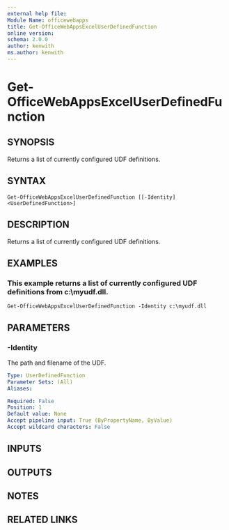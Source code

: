```yaml
---
external help file:
Module Name: officewebapps
title: Get-OfficeWebAppsExcelUserDefinedFunction
online version:
schema: 2.0.0
author: kenwith
ms.author: kenwith
---
```


# Get-OfficeWebAppsExcelUserDefinedFunction

## SYNOPSIS
Returns a list of currently configured UDF definitions.

## SYNTAX

```
Get-OfficeWebAppsExcelUserDefinedFunction [[-Identity] <UserDefinedFunction>]
```

## DESCRIPTION
Returns a list of currently configured UDF definitions.

## EXAMPLES

### This example returns a list of currently configured UDF definitions from c:\myudf.dll.
```
Get-OfficeWebAppsExcelUserDefinedFunction -Identity c:\myudf.dll
```

## PARAMETERS

### -Identity
The path and filename of the UDF.

```yaml
Type: UserDefinedFunction
Parameter Sets: (All)
Aliases: 

Required: False
Position: 1
Default value: None
Accept pipeline input: True (ByPropertyName, ByValue)
Accept wildcard characters: False
```

## INPUTS

## OUTPUTS

## NOTES

## RELATED LINKS
